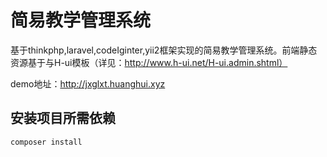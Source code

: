 # 简易教学管理系统
基于thinkphp,laravel,codeIginter,yii2框架实现的简易教学管理系统。前端静态资源基于与H-ui模板（详见：http://www.h-ui.net/H-ui.admin.shtml）

demo地址：http://jxglxt.huanghui.xyz

## 安装项目所需依赖

~~~
composer install
~~~


